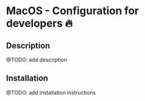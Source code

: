 # MacOS - Configuration for developers :fire:

## Description
@TODO: add description

## Installation
@TODO: add installation instructions
